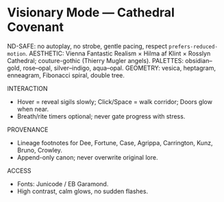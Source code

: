 # Visionary Mode — Cathedral Covenant

ND-SAFE: no autoplay, no strobe, gentle pacing, respect `prefers-reduced-motion`.
AESTHETIC: Vienna Fantastic Realism × Hilma af Klint × Rosslyn Cathedral; couture-gothic (Thierry Mugler angels).
PALETTES: obsidian–gold, rose–opal, silver–indigo, aqua–opal.
GEOMETRY: vesica, heptagram, enneagram, Fibonacci spiral, double tree.

INTERACTION
- Hover = reveal sigils slowly; Click/Space = walk corridor; Doors glow when near.
- Breath/rite timers optional; never gate progress with stress.

PROVENANCE
- Lineage footnotes for Dee, Fortune, Case, Agrippa, Carrington, Kunz, Bruno, Crowley.
- Append-only canon; never overwrite original lore.

ACCESS
- Fonts: Junicode / EB Garamond.
- High contrast, calm glows, no sudden flashes.
